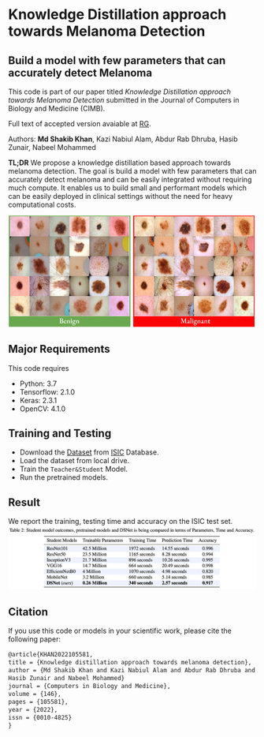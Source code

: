 # Knowledge Distillation approach towards Melanoma Detection

## Build a model with few parameters that can accurately detect Melanoma

This code is part of our paper titled *Knowledge Distillation approach towards Melanoma Detection* submitted in the Journal of Computers in Biology and Medicine (CIMB).

Full text of accepted version avaiable at [RG]().

Authors: **Md Shakib Khan**, Kazi Nabiul Alam, Abdur Rab Dhruba, Hasib Zunair, Nabeel Mohammed

**TL;DR** We propose a knowledge distillation based approach towards melanoma detection. The goal is build a model with few parameters that can accurately detect melanoma and can be easily integrated without requiring much compute. It enables us to build small and performant models which can be easily deployed in clinical settings without the need for heavy computational costs.

<img src = "https://github.com/Shakib-IO/KD-lesions/blob/main/figures/Dataset.png" width = "500">

## Major Requirements
This code requires

- Python: 3.7
- Tensorflow: 2.1.0
- Keras: 2.3.1
- OpenCV: 4.1.0

## Training and Testing
- Download the [Dataset]() from [ISIC]() Database.
- Load the dataset from local drive.
- Train the ```Teacher&Student``` Model.
- Run the pretrained models.

## Result
We report the training, testing time and accuracy on the ISIC test set.
<img src ="https://github.com/Shakib-IO/KD-lesions/blob/main/figures/Table%2002.png" width="800">

## Citation
If you use this code or models in your scientific work, please cite the following paper:

```
@article{KHAN2022105581,
title = {Knowledge distillation approach towards melanoma detection},
author = {Md Shakib Khan and Kazi Nabiul Alam and Abdur Rab Dhruba and Hasib Zunair and Nabeel Mohammed}
journal = {Computers in Biology and Medicine},
volume = {146},
pages = {105581},
year = {2022},
issn = {0010-4825}
}
```

